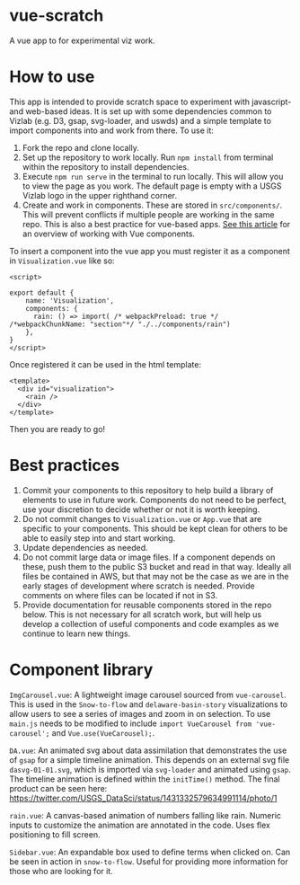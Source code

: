 # vue-scratch
A vue app to for experimental viz work.

# How to use
This app is intended to provide scratch space to experiment with javascript- and web-based ideas. It is set up with some dependencies common to Vizlab (e.g. D3, gsap, svg-loader, and uswds) and a simple template to import components into and work from there. To use it:
1. Fork the repo and clone locally. 
1. Set up the repository to work locally. Run `npm install` from terminal within the repository to install dependencies.
1. Execute `npm run serve` in the terminal to run locally. This will allow you to view the page as you work. The default page is empty with a USGS Vizlab logo in the upper righthand corner.
1. Create and work in components. These are stored in `src/components/`. This will prevent conflicts if multiple people are working in the same repo. This is also a best practice for vue-based apps. [See this article](https://medium.com/@_shirish/thinking-in-components-with-vue-js-a35b5af12df) for an overview of working with Vue components.

To insert a component into the vue app you must register it as a component in `Visualization.vue`  like so:
```
<script>

export default {
    name: 'Visualization',
    components: {
      rain: () => import( /* webpackPreload: true */ /*webpackChunkName: "section"*/ "./../components/rain")
    },
} 
</script>
```

Once registered it can be used in the html template:
```
<template>
  <div id="visualization">
    <rain />
  </div>
</template>
```

Then you are ready to go!

# Best practices
1. Commit your components to this repository to help build a library of elements to use in future work. Components do not need to be perfect, use your discretion to decide whether or not it is worth keeping.
1. Do not commit changes to `Visualization.vue` or `App.vue` that are specific to your components. This should be kept clean for others to be able to easily step into and start working.
1. Update dependencies as needed.
1. Do not commit large data or image files. If a component depends on these, push them to the public S3 bucket and read in that way. Ideally all files be contained in AWS, but that may not be the case as we are in the early stages of development where scratch is needed. Provide comments on where files can be located if not in S3.
1. Provide documentation for reusable components stored in the repo below. This is not necessary for all scratch work, but will help us develop a collection of useful components and code examples as we continue to learn new things. 


# Component library

`ImgCarousel.vue`: A lightweight image carousel sourced from `vue-carousel`. This is used in the `Snow-to-flow` and `delaware-basin-story` visualizations to allow users to see a series of images and zoom in on selection. To use `main.js` needs to be modified to include `import VueCarousel from 'vue-carousel';` and `Vue.use(VueCarousel);`.  

`DA.vue`: An animated svg about data assimilation that demonstrates the use of `gsap` for a simple timeline animation. This depends on an external svg file `dasvg-01-01.svg`, which is imported via `svg-loader` and animated using `gsap`. The timeline animation is defined within the `initTime()` method. The final product can be seen here: https://twitter.com/USGS_DataSci/status/1431332579634991114/photo/1

`rain.vue`: A canvas-based animation of numbers falling like rain. Numeric inputs to customize the animation are annotated in the code. Uses flex positioning to fill screen.

`Sidebar.vue`: An expandable box used to define terms when clicked on. Can be seen in action in `snow-to-flow`. Useful for providing more information for those who are looking for it.
